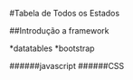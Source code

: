 #Tabela de Todos os Estados

##Introdução a framework

*datatables
*bootstrap

######javascript
######CSS